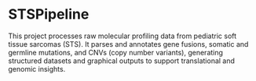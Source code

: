# STSPipeline
This project processes raw molecular profiling data from pediatric soft tissue sarcomas (STS). It parses and annotates gene fusions, somatic and germline mutations, and CNVs (copy number variants), generating structured datasets and graphical outputs to support translational and genomic insights.
